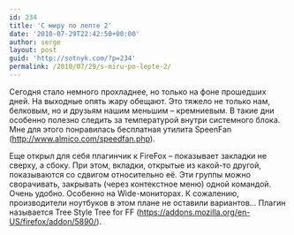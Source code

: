 ```yaml
---
id: 234
title: 'С миру по лепте 2'
date: '2010-07-29T22:42:50+00:00'
author: serge
layout: post
guid: 'http://sotnyk.com/?p=234'
permalink: /2010/07/29/s-miru-po-lepte-2/
---
```


Сегодня стало немного прохладнее, но только на фоне прошедших дней. На выходные опять жару обещают. Это тяжело не только нам, белковым, но и друзьям нашим меньшим – кремниевым. В такие дни особенно полезно следить за температурой внутри системного блока. Мне для этого понравилась бесплатная утилита SpeenFan (<http://www.almico.com/speedfan.php>).  
  
Еще открыл для себя плагинчик к FireFox – показывает закладки не сверху, а сбоку. При этом, вкладки, открытые из какой-то другой, показываются со сдвигом относительно её. Эти группы можно сворачивать, закрывать (через контекстное меню) одной командой. Очень удобно. Особенно на Wide-мониторах. К сожалению, производители ноутбуков в этом плане не оставили вариантов… Плагин называется Tree Style Tree for FF (<https://addons.mozilla.org/en-US/firefox/addon/5890/>).
